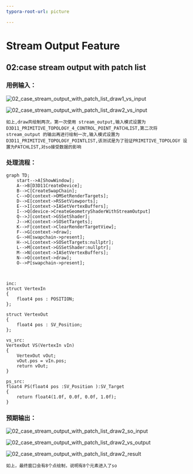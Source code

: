 ```yaml
---
typora-root-url: picture

---
```


# Stream Output Feature

## 02:case stream output with patch list

### 用例输入：

![02_case_stream_output_with_patch_list_draw1_vs_input](/02_case_stream_output_with_patch_list_draw1_vs_input.png)



![02_case_stream_output_with_patch_list_draw2_vs_input](/02_case_stream_output_with_patch_list_draw2_vs_input.png)





```
如上,draw共绘制两次，第一次使用 stream_output,输入模式设置为 D3D11_PRIMITIVE_TOPOLOGY_4_CONTROL_POINT_PATCHLIST,第二次将stream_output 的输出再进行绘制一次,输入模式设置为D3D11_PRIMITIVE_TOPOLOGY_POINTLIST,该测试是为了验证PRIMITIVE_TOPOLOGY 设置为PATCHLIST,对so接受数据的影响
```



### 处理流程：

```mermaid
graph TD;
	start-->A[ShowWindow];
	A-->B[D3D11CreateDevice];
	B-->C[CreateSwapChain];
	C-->D[context->OMSetRenderTargets];
	D-->E[context->RSSetViewports];
	E-->I[context->IASetVertexBuffers];
	I-->Q[device->CreateGeometryShaderWithStreamOutput]
	Q-->J[context->GSSetShader];
	J-->K[context->SOSetTargets];
	K-->F[context->ClearRenderTargetView];
	F-->G[context->draw];
	G-->H[swapchain->present];
	H-->L[context->SOSetTargets:nullptr];
	L-->M[context->GSSetShader:nullptr];
	M-->N[context->IASetVertexBuffers];
	N-->O[context->draw];
	O-->P[swapchain->present];
	
	
```



```hlsl
inc:
struct VertexIn
{
    float4 pos : POSITION;
};

struct VertexOut
{
    float4 pos : SV_Position;  
};
```

```hlsl
vs_src:
VertexOut VS(VertexIn vIn)
{
    VertexOut vOut;
    vOut.pos = vIn.pos;
    return vOut;
}
```

```hlsl
ps_src:
float4 PS(float4 pos :SV_Position ):SV_Target
{    
    return float4(1.0f, 0.0f, 0.0f, 1.0f);
}
```



### 预期输出：

![02_case_stream_output_with_patch_list_draw2_so_input](/02_case_stream_output_with_patch_list_draw2_so_input.png)



![02_case_stream_output_with_patch_list_draw2_vs_output](/02_case_stream_output_with_patch_list_draw2_vs_output.png)



![02_case_stream_output_with_patch_list_draw2_result](/02_case_stream_output_with_patch_list_draw2_result.png)



```
如上，最终窗口会有8个点绘制，说明有8个元素进入了so
```

